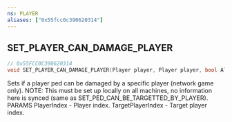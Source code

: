```yaml
---
ns: PLAYER
aliases: ["0x55fcc0c390620314"]
---
```

## SET_PLAYER_CAN_DAMAGE_PLAYER

```c
// 0x55FCC0C390620314
void SET_PLAYER_CAN_DAMAGE_PLAYER(Player player, Player player, bool AllowDamageFlag);
```

Sets if a player ped can be damaged by a specific player (network game only). NOTE: This must be set up locally on all machines, no information here is synced (same as SET_PED_CAN_BE_TARGETTED_BY_PLAYER). PARAMS PlayerIndex - Player index. TargetPlayerIndex - Target player index.

